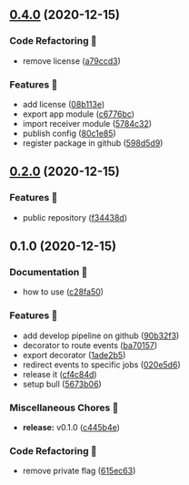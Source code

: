 ## [0.4.0](https://github.com/renatoaug/nestjs-bull-emitter/compare/0.2.0...0.4.0) (2020-12-15)


### Code Refactoring 🎨

* remove license ([a79ccd3](https://github.com/renatoaug/nestjs-bull-emitter/commit/a79ccd31b902c4602b94238782bbabe68a30645b))


### Features 🚀

* add license ([08b113e](https://github.com/renatoaug/nestjs-bull-emitter/commit/08b113e256766ccd5a05e5a128377d703f2295e6))
* export app module ([c6776bc](https://github.com/renatoaug/nestjs-bull-emitter/commit/c6776bc27206ba0245574a8e734cd1f9893280f2))
* import receiver module ([5784c32](https://github.com/renatoaug/nestjs-bull-emitter/commit/5784c32f9af1f0beb3c734a70e992be67f84c79e))
* publish config ([80c1e85](https://github.com/renatoaug/nestjs-bull-emitter/commit/80c1e85fa73a9ca41fedc253d8c570bfbc34507a))
* register package in github ([598d5d9](https://github.com/renatoaug/nestjs-bull-emitter/commit/598d5d9ab269dbcff4f15dfc165e2030bf742298))

## [0.2.0](https://github.com/renatoaug/nestjs-bull-emitter/compare/0.1.0...0.2.0) (2020-12-15)


### Features 🚀

* public repository ([f34438d](https://github.com/renatoaug/nestjs-bull-emitter/commit/f34438de4be000890e5f5e1488060fca907090ce))

## 0.1.0 (2020-12-15)


### Documentation 📝

* how to use ([c28fa50](https://github.com/renatoaug/nestjs-bull-emitter/commit/c28fa504f5fa7f34f022228bc5300468191c82de))


### Features 🚀

* add develop pipeline on github ([90b32f3](https://github.com/renatoaug/nestjs-bull-emitter/commit/90b32f3be45957a7fb3f788ce4c0ae9693fd28fa))
* decorator to route events ([ba70157](https://github.com/renatoaug/nestjs-bull-emitter/commit/ba7015751a8d6eeccd5479d6dc86251cb7f2eb75))
* export decorator ([1ade2b5](https://github.com/renatoaug/nestjs-bull-emitter/commit/1ade2b5b2229115b3cb9c6ec1a2956e49000d4d7))
* redirect events to specific jobs ([020e5d6](https://github.com/renatoaug/nestjs-bull-emitter/commit/020e5d6e3830649e1fdc3ee29cc14d07c179125f))
* release it ([cf4c84d](https://github.com/renatoaug/nestjs-bull-emitter/commit/cf4c84d3f5130d3fa4e1714019b86d77c003b4ab))
* setup bull ([5673b06](https://github.com/renatoaug/nestjs-bull-emitter/commit/5673b06af2b819842e6eb2b9501f7e756aef923b))


### Miscellaneous Chores 🧰

* **release:** v0.1.0 ([c445b4e](https://github.com/renatoaug/nestjs-bull-emitter/commit/c445b4e182563704faef0c3d65da124e425de5e9))


### Code Refactoring 🎨

* remove private flag ([615ec63](https://github.com/renatoaug/nestjs-bull-emitter/commit/615ec63563b5f217ae345d485562a91356346ea1))

